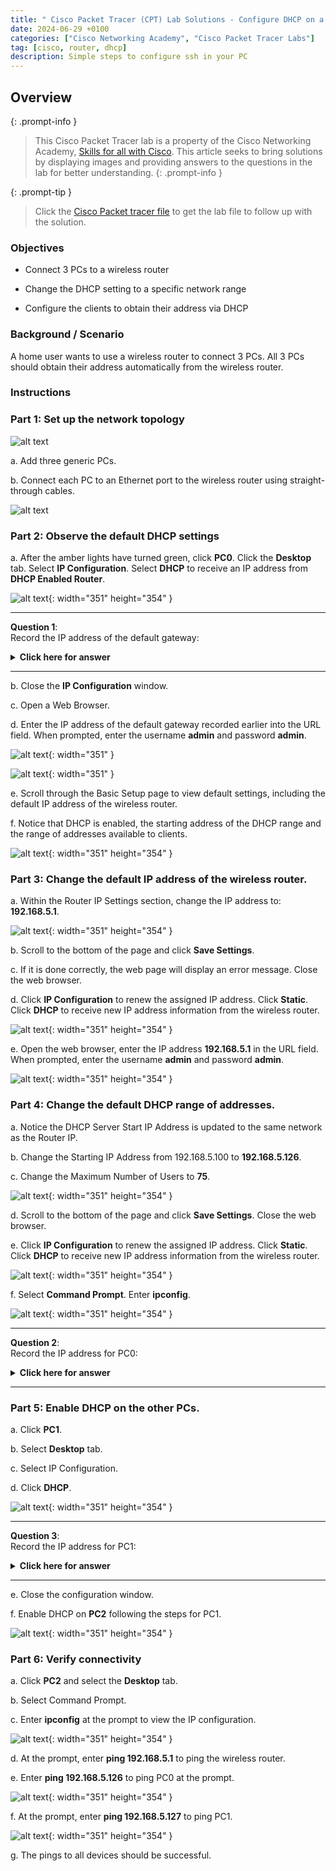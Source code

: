 ```yaml
---
title: " Cisco Packet Tracer (CPT) Lab Solutions - Configure DHCP on a Wireless Router."
date: 2024-06-29 +0100
categories: ["Cisco Networking Academy", "Cisco Packet Tracer Labs"]
tag: [cisco, router, dhcp]
description: Simple steps to configure ssh in your PC
---
```


## Overview

{: .prompt-info }

> This Cisco Packet Tracer lab is a property of the Cisco Networking Academy, [Skills for all with Cisco](https://skillsforall.com/ "Skills for all with Cisco"). This article seeks to bring solutions by displaying images and providing answers to the questions in the lab for better understanding.
> {: .prompt-info }

{: .prompt-tip }

> Click the [Cisco Packet tracer file](https://skillsforall.com/content/nb/1.0/courses/content/m11/en-US/assets/11.2.3-packet-tracer---configure-dhcp-on-a-wireless-router.pka "Cisco Packet tracer file") to get the lab file to follow up with the solution.

### Objectives

- Connect 3 PCs to a wireless router

- Change the DHCP setting to a specific network range

- Configure the clients to obtain their address via DHCP

### Background / Scenario

A home user wants to use a wireless router to connect 3 PCs. All 3 PCs should obtain their address automatically from the wireless router.

### Instructions

### Part 1: Set up the network topology

![alt text](../assets/img/configure-dhcp-on-a-wireless-router/dhcp_display1.png)

a. Add three generic PCs.

b. Connect each PC to an Ethernet port to the wireless router using straight-through cables.

![alt text](../assets/img/configure-dhcp-on-a-wireless-router/dhcp_display2.png)

### Part 2: Observe the default DHCP settings

a. After the amber lights have turned green, click **PC0**. Click the **Desktop** tab. Select **IP Configuration**. Select **DHCP** to receive an IP address from **DHCP Enabled Router**.

![alt text](../assets/img/configure-dhcp-on-a-wireless-router/dhcp_display3.png){: width="351" height="354" }

---

**Question 1**:  
Record the IP address of the default gateway:

<details>
    <summary ><strong>Click here for answer</strong></summary>

    192.168.0.1

</details>

---

b. Close the **IP Configuration** window.

c. Open a Web Browser.

d. Enter the IP address of the default gateway recorded earlier into the URL field. When prompted, enter the username **admin** and password **admin**.

![alt text](../assets/img/configure-dhcp-on-a-wireless-router/dhcp_display4.png){: width="351" }

![alt text](../assets/img/configure-dhcp-on-a-wireless-router/dhcp_display5.png){: width="351" }

e. Scroll through the Basic Setup page to view default settings, including the default IP address of the wireless router.

f. Notice that DHCP is enabled, the starting address of the DHCP range and the range of addresses available to clients.

![alt text](../assets/img/configure-dhcp-on-a-wireless-router/dhcp_display6.png){: width="351" height="354" }

### Part 3: Change the default IP address of the wireless router.

a. Within the Router IP Settings section, change the IP address to: **192.168.5.1**.

![alt text](../assets/img/configure-dhcp-on-a-wireless-router/dhcp_display7.png){: width="351" height="354" }

b. Scroll to the bottom of the page and click **Save Settings**.

c. If it is done correctly, the web page will display an error message. Close the web browser.

d. Click **IP Configuration** to renew the assigned IP address. Click **Static**. Click **DHCP** to receive new IP address information from the wireless router.

![alt text](../assets/img/configure-dhcp-on-a-wireless-router/dhcp_display8.png){: width="351" height="354" }

e. Open the web browser, enter the IP address **192.168.5.1** in the URL field. When prompted, enter the username **admin** and password **admin**.

![alt text](../assets/img/configure-dhcp-on-a-wireless-router/dhcp_display9.png){: width="351" height="354" }

### Part 4: Change the default DHCP range of addresses.

a. Notice the DHCP Server Start IP Address is updated to the same network as the Router IP.

b. Change the Starting IP Address from 192.168.5.100 to **192.168.5.126**.

c. Change the Maximum Number of Users to **75**.

![alt text](../assets/img/configure-dhcp-on-a-wireless-router/dhcp_display10.png){: width="351" height="354" }

d. Scroll to the bottom of the page and click **Save Settings**. Close the web browser.

e. Click **IP Configuration** to renew the assigned IP address. Click **Static**. Click **DHCP** to receive new IP address information from the wireless router.

![alt text](../assets/img/configure-dhcp-on-a-wireless-router/dhcp_display11.png){: width="351" height="354" }

f. Select **Command Prompt**. Enter **ipconfig**.

![alt text](../assets/img/configure-dhcp-on-a-wireless-router/dhcp_display12.png){: width="351" height="354" }

---

**Question 2**:  
Record the IP address for PC0:

<details>
    <summary ><strong>Click here for answer</strong></summary>

    192.168.5.126

</details>

---

### Part 5: Enable DHCP on the other PCs.

a. Click **PC1**.

b. Select **Desktop** tab.

c. Select IP Configuration.

d. Click **DHCP**.

![alt text](../assets/img/configure-dhcp-on-a-wireless-router/dhcp_display13.png){: width="351" height="354" }

---

**Question 3**:  
Record the IP address for PC1:

<details>
    <summary ><strong>Click here for answer</strong></summary>

    192.168.5.127

</details>

---

e. Close the configuration window.

f. Enable DHCP on **PC2** following the steps for PC1.

![alt text](../assets/img/configure-dhcp-on-a-wireless-router/dhcp_display14.png){: width="351" height="354" }

### Part 6: Verify connectivity

a. Click **PC2** and select the **Desktop** tab.

b. Select Command Prompt.

c. Enter **ipconfig** at the prompt to view the IP configuration.

![alt text](../assets/img/configure-dhcp-on-a-wireless-router/dhcp_display15.png){: width="351" height="354" }

d. At the prompt, enter **ping 192.168.5.1** to ping the wireless router.

e. Enter **ping 192.168.5.126** to ping PC0 at the prompt.

![alt text](../assets/img/configure-dhcp-on-a-wireless-router/dhcp_display16.png){: width="351" height="354" }

f. At the prompt, enter **ping 192.168.5.127** to ping PC1.

![alt text](../assets/img/configure-dhcp-on-a-wireless-router/dhcp_display17.png){: width="351" height="354" }

g. The pings to all devices should be successful.
